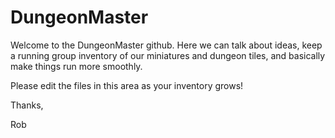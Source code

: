 # DungeonMaster

Welcome to the DungeonMaster github. Here we can talk about ideas, keep a running group inventory of our miniatures and dungeon tiles, and basically make things run more smoothly.

Please edit the files in this area as your inventory grows!

Thanks,

Rob
